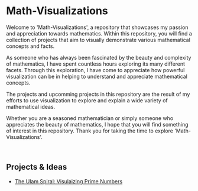 # Math-Visualizations

Welcome to 'Math-Visualizations', a repository that showcases my passion and appreciation towards mathematics. Within this repository, you will find a collection of projects that aim to visually demonstrate various mathematical concepts and facts.

As someone who has always been fascinated by the beauty and complexity of mathematics, I have spent countless hours exploring its many different facets. Through this exploration, I have come to appreciate how powerful visualization can be in helping to understand and appreciate mathematical concepts.

The projects and upcomming projects in this repository are the result of my efforts to use visualization to explore and explain a wide variety of mathematical ideas.

Whether you are a seasoned mathematician or simply someone who appreciates the beauty of mathematics, I hope that you will find something of interest in this repository. Thank you for taking the time to explore 'Math-Visualizations'.

</br>

## Projects & Ideas

- <a href="https://github.com/saiyam-sandhir/Math-Visualizations/tree/main/The%20Ulam%20Spiral">The Ulam Spiral: Visulaizing Prime Numbers</a>






